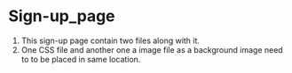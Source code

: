 # Sign-up_page
1. This sign-up page contain two files along with it.
2. One CSS file and another one a image file as a background image need to to be placed in same location.
